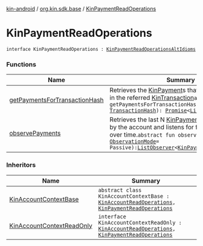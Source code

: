 [kin-android](../../index.md) / [org.kin.sdk.base](../index.md) / [KinPaymentReadOperations](./index.md)

# KinPaymentReadOperations

`interface KinPaymentReadOperations : `[`KinPaymentReadOperationsAltIdioms`](../-kin-payment-read-operations-alt-idioms/index.md)

### Functions

| Name | Summary |
|---|---|
| [getPaymentsForTransactionHash](get-payments-for-transaction-hash.md) | Retrieves the [KinPayment](../../org.kin.sdk.base.models/-kin-payment/index.md)s that were processed in the referred [KinTransaction](../../org.kin.sdk.base.stellar.models/-kin-transaction/index.md)`abstract fun getPaymentsForTransactionHash(transactionHash: `[`TransactionHash`](../../org.kin.sdk.base.models/-transaction-hash/index.md)`): `[`Promise`](../../org.kin.sdk.base.tools/-promise/index.md)`<`[`List`](https://kotlinlang.org/api/latest/jvm/stdlib/kotlin.collections/-list/index.html)`<`[`KinPayment`](../../org.kin.sdk.base.models/-kin-payment/index.md)`>>` |
| [observePayments](observe-payments.md) | Retrieves the last N [KinPayment](../../org.kin.sdk.base.models/-kin-payment/index.md)s sent or received by the account and listens for future payments over time.`abstract fun observePayments(mode: `[`ObservationMode`](../-observation-mode/index.md)` = Passive): `[`ListObserver`](../../org.kin.sdk.base.tools/-list-observer/index.md)`<`[`KinPayment`](../../org.kin.sdk.base.models/-kin-payment/index.md)`>` |

### Inheritors

| Name | Summary |
|---|---|
| [KinAccountContextBase](../-kin-account-context-base/index.md) | `abstract class KinAccountContextBase : `[`KinAccountReadOperations`](../-kin-account-read-operations/index.md)`, `[`KinPaymentReadOperations`](./index.md) |
| [KinAccountContextReadOnly](../-kin-account-context-read-only/index.md) | `interface KinAccountContextReadOnly : `[`KinAccountReadOperations`](../-kin-account-read-operations/index.md)`, `[`KinPaymentReadOperations`](./index.md) |
